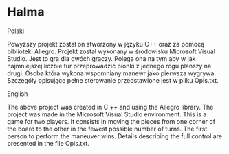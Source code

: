 # Halma

Polski

Powyższy projekt został on stworzony w języku C++ oraz za pomocą biblioteki Allegro. 
Projekt został wykonany w środowisku Microsoft Visual Studio. 
Jest to gra dla dwóch graczy. 
Polega ona na tym aby w jak najmniejszej liczbie tur przeprowadzić pionki z jednego rogu planszy na drugi. 
Osoba która wykona wspomniany manewr jako pierwsza wygrywa. 
Szczegóły opisujące pełne sterowanie przedstawione jest w pliku Opis.txt.


English

The above project was created in C ++ and using the Allegro library.
The project was made in the Microsoft Visual Studio environment.
This is a game for two players.
It consists in moving the pieces from one corner of the board to the other in the fewest possible number of turns.
The first person to perform the maneuver wins.
Details describing the full control are presented in the file Opis.txt.

